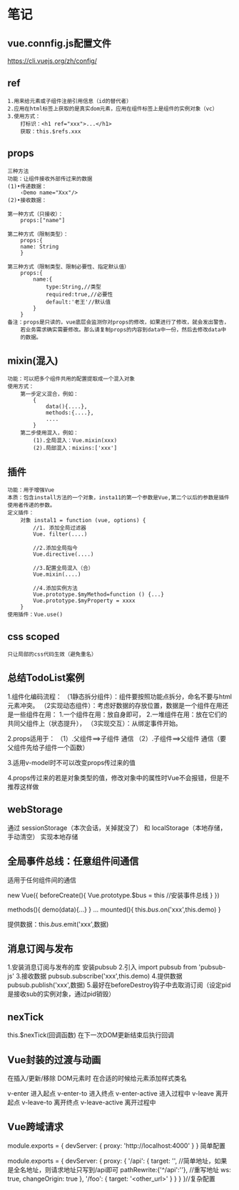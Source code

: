 # 笔记

## vue.connfig.js配置文件
https://cli.vuejs.org/zh/config/

## ref
    1.用来给元素或子组件注册引用信息（id的替代者）
    2.应用在html标签上获取的是真实dom元素，应用在组件标签上是组件的实例对象（vc）
    3.使用方式：
        打标识：<h1 ref="xxx">...</h1>
        获取：this.$refs.xxx

## props
    三种方法
    功能：让组件接收外部传过来的数据
    (1)•传递数据：
        ‹Demo name="Xxx"/>
    (2)•接收数据：

    第一种方式（只接收）：
        props:["name"]

    第二种方式（限制类型）：
        props:{
        name: String
        }

    第三种方式（限制类型、限制必要性、指定默认值）
        props:{
            name:{
                type:String,//类型
                required:true,//必要性
                default:'老王'//默认值
            }
        }
    备注：props是只读的，vue底层会监测你对props的修改，如果进行了修改，就会发出警告，
        若业务需求确实需要修改。那么请复制props的内容到data中一份，然后去修改data中
        的数据。

## mixin(混入)
    功能：可以把多个组件共用的配置提取成一个混入对象
    使用方式：
        第一步定义混合，例如：
            {
                data(){....},
                methods:{....},
                ....
            }
        第二步使用混入，例如：
            (1).全局混入：Vue.mixin(xxx)
            (2).局部混入：mixins:['xxx']

## 插件
    功能：用于增强Vue
    本质：包含install方法的一个对象，insta11的第一个参数是Vue,第二个以后的参数是插件使用者传递的参数。
    定义插件：
        对象 instal1 = function (vue, options) {
            //1. 添加全局过滤器
            Vue. filter(....)

            //2.添加全局指今
            Vue.directive(....)

            //3.配置全局混入（合）
            Vue.mixin(....)

            //4.添加实例方法
            Vue.prototype.$myMethod=function () {...}
            Vue.prototype.$myProperty = xxxx
        }
    使用插件：Vue.use()

## css scoped
    只让局部的css代码生效（避免重名）

## 总结TodoList案例

1.组件化编码流程：
    （1静态拆分组件）：组件要按照功能点拆分，命名不要与html元素冲突。
    （2实现动态组件）：考虑好数据的存放位置，数据是一个组件在用还是一些组件在用：
        1.一个组件在用：放自身即可，
        2.一堆组件在用：放在它们的共同父组件上（状态提升），
    （3实现交互）：从绑定事件开始。

2.props适用于：
    （1）.父组件==>子组件 通信
    （2）.子组件==>父组件 通信（要父组件先给子组件一个函数）

3.适用v-model时不可以改变props传过来的值

4.props传过来的若是对象类型的值，修改对象中的属性时Vue不会报错，但是不推荐这样做

## webStorage
通过 sessionStorage（本次会话，关掉就没了） 和 localStorage（本地存储，手动清空） 实现本地存储

## 全局事件总线：任意组件间通信
适用于任何组件间的通信

new Vue({
    beforeCreate(){
        Vue.prototype.$bus = this //安装事件总线
    }
})

methods(){
    demo(data){...}
}
...
mounted(){
    this.$bus.$on('xxx',this.demo)
}

提供数据：this.$bus.$emit('xxx',数据)

## 消息订阅与发布
1.安装消息订阅与发布的库
    安装pubsub
2.引入 import pubsub from 'pubsub-js'
3.接收数据  pubsub.subscribe('xxx',this.demo)
4.提供数据  pubsub.publish('xxx',数据)
5.最好在beforeDestroy钩子中去取消订阅（设定pid是接收sub的实例对象，通过pid销毁）

## nexTick
this.$nexTick(回调函数)
在下一次DOM更新结束后执行回调

## Vue封装的过渡与动画
在插入/更新/移除 DOM元素时 在合适的时候给元素添加样式类名

v-enter 进入起点 v-enter-to 进入终点 v-enter-active 进入过程中
v-leave 离开起点 v-leave-to 离开终点 v-leave-active 离开过程中

## Vue跨域请求
module.exports = {
  devServer: {
    proxy: 'http://localhost:4000'
  }
} 简单配置

module.exports = {
  devServer: {
    proxy: {
      '/api': {
        target: '<url>', //简单地址，如果是全名地址，则请求地址只写到/api即可
        pathRewrite:{'^/api':''}, //重写地址
        ws: true,
        changeOrigin: true
      },
      '/foo': {
        target: '<other_url>'
      }
    }
  }
}//复杂配置